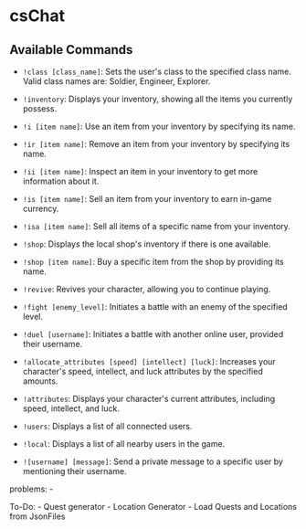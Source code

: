 # csChat
## Available Commands

- `!class [class_name]`: Sets the user's class to the specified class name. Valid class names are: Soldier, Engineer, Explorer.

- `!inventory`: Displays your inventory, showing all the items you currently possess.

- `!i [item name]`: Use an item from your inventory by specifying its name.

- `!ir [item name]`: Remove an item from your inventory by specifying its name.

- `!ii [item name]`: Inspect an item in your inventory to get more information about it.

- `!is [item name]`: Sell an item from your inventory to earn in-game currency.

- `!isa [item name]`: Sell all items of a specific name from your inventory.

- `!shop`: Displays the local shop's inventory if there is one available.

- `!shop [item name]`: Buy a specific item from the shop by providing its name.

- `!revive`: Revives your character, allowing you to continue playing.

- `!fight [enemy_level]`: Initiates a battle with an enemy of the specified level.

- `!duel [username]`: Initiates a battle with another online user, provided their username.

- `!allocate_attributes [speed] [intellect] [luck]`: Increases your character's speed, intellect, and luck attributes by the specified amounts.

- `!attributes`: Displays your character's current attributes, including speed, intellect, and luck.

- `!users`: Displays a list of all connected users.

- `!local`: Displays a list of all nearby users in the game.

- `![username] [message]`: Send a private message to a specific user by mentioning their username.



problems:
    -

To-Do:
    - Quest generator
    - Location Generator
    - Load Quests and Locations from JsonFiles 